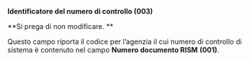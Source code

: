 **Identificatore del numero di controllo (003)**

**Si prega di non modificare. **

Questo campo riporta il codice per l’agenzia il cui numero di controllo di sistema è contenuto nel campo **Numero documento RISM** **(001)**. 